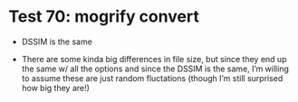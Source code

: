 # Test 70: mogrify convert

* DSSIM is the same

* There are some kinda big differences in file size, but since they end up the same w/ all the options and since the DSSIM is the same, I’m willing to assume these are just random fluctations (though I’m still surprised how big they are!)